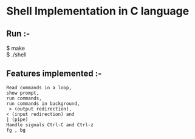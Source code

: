 # Shell Implementation in C language

## Run :-
 $ make <br/>
 $ ./shell 
  
## Features implemented :-  
    Read commands in a loop,
    show prompt,
    run commands,
    run commands in background,
     > (output redirection),
    < (input redirection) and
    | (pipe)
    Handle signals Ctrl-C and Ctrl-z
    fg , bg
